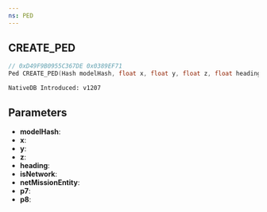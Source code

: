 ```yaml
---
ns: PED
---
```

## CREATE_PED

```c
// 0xD49F9B0955C367DE 0x0389EF71
Ped CREATE_PED(Hash modelHash, float x, float y, float z, float heading, BOOL isNetwork, BOOL netMissionEntity, BOOL p7, BOOL p8);
```

```
NativeDB Introduced: v1207
```

## Parameters
* **modelHash**:
* **x**:
* **y**:
* **z**:
* **heading**:
* **isNetwork**:
* **netMissionEntity**:
* **p7**:
* **p8**:

